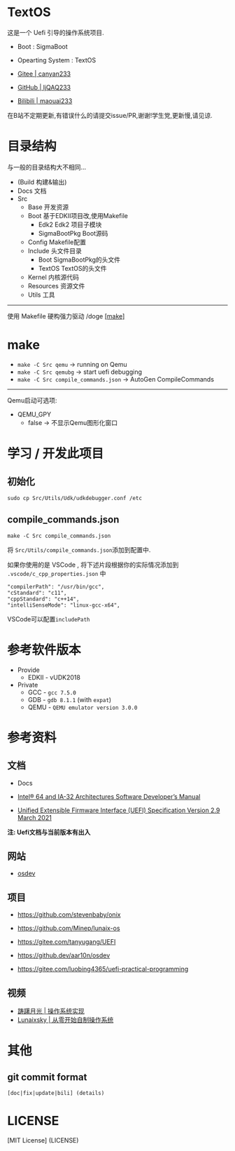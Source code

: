 # TextOS

这是一个 Uefi 引导的操作系统项目.

- Boot : SigmaBoot
- Opearting System : TextOS

- [Gitee | canyan233](https://gitee.com/canyan233)
- [GitHub | ljQAQ233](https://github.com/ljQAQ233)
- [Bilibili | maouai233](https://space.bilibili.com/503518259)

在B站不定期更新,有错误什么的请提交issue/PR,谢谢!学生党,更新慢,请见谅.

# 目录结构

与一般的目录结构大不相同...

- (Build 构建&输出)
- Docs 文档
- Src
   - Base    开发资源
   - Boot    基于EDKII项目改,使用Makefile
     - Edk2 Edk2 项目子模块
     - SigmaBootPkg Boot源码
   - Config  Makefile配置
   - Include 头文件目录
      - Boot   SigmaBootPkg的头文件
      - TextOS TextOS的头文件
   - Kernel  内核源代码
   - Resources 资源文件
   - Utils   工具

---

使用 Makefile 硬构强力驱动 /doge [[make]](#make)

# make

- `make -C Src qemu` -> running on Qemu
- `make -C Src qemubg` -> start uefi debugging
- `make -C Src compile_commands.json` -> AutoGen CompileCommands

---

Qemu启动可选项:

- QEMU_GPY
   - false -> 不显示Qemu图形化窗口

# 学习 / 开发此项目

## 初始化

```shell
sudo cp Src/Utils/Udk/udkdebugger.conf /etc
```

## compile_commands.json

```shell
make -C Src compile_commands.json
```

将 `Src/Utils/compile_commands.json`添加到配置中.

如果你使用的是 VSCode , 将下述片段根据你的实际情况添加到 `.vscode/c_cpp_properties.json` 中

```
"compilerPath": "/usr/bin/gcc",
"cStandard": "c11",
"cppStandard": "c++14",
"intelliSenseMode": "linux-gcc-x64",
```

VSCode可以配置`includePath`

# 参考软件版本

- Provide
   - EDKII - vUDK2018
- Private
   - GCC - `gcc 7.5.0`
   - GDB - `gdb 8.1.1` (with `expat`)
   - QEMU - `QEMU emulator version 3.0.0`

# 参考资料

## 文档

- Docs

- [Intel® 64 and IA-32 Architectures Software Developer’s Manual](./Docs/Intel.pdf)
- [Unified Extensible Firmware Interface (UEFI) Specification Version 2.9 March 2021](./Docs/Docs/UEFI_Spec_2_9_2021_03_18.pdf)

**注: Uefi文档与当前版本有出入**

## 网站

- [osdev](https://wiki.osdev.org)

## 项目

- <https://github.com/stevenbaby/onix>
- <https://github.com/Minep/lunaix-os>

- <https://gitee.com/tanyugang/UEFI>
- <https://github.dev/aar10n/osdev>
- <https://gitee.com/luobing4365/uefi-practical-programming>

## 视频

- [ 踌躇月光 | 操作系统实现 ](https://space.bilibili.com/491131440/channel/collectiondetail?sid=146887)
- [ Lunaixsky | 从零开始自制操作系统 ](https://space.bilibili.com/12995787/channel/collectiondetail?sid=196337)

# 其他

## git commit format

```
[doc|fix|update|bili] (details)
```

# LICENSE

[MIT License] (LICENSE)
